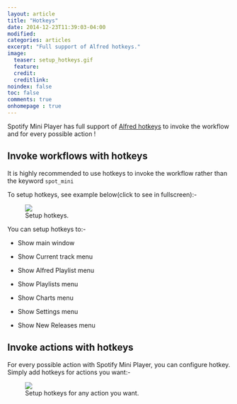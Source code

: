 ```yaml
---
layout: article
title: "Hotkeys"
date: 2014-12-23T11:39:03-04:00
modified:
categories: articles
excerpt: "Full support of Alfred hotkeys."
image:
  teaser: setup_hotkeys.gif
  feature:
  credit:
  creditlink:
noindex: false
toc: false
comments: true
onhomepage : true
---
```


Spotify Mini Player has full support of [Alfred hotkeys](http://support.alfredapp.com/workflows:config:triggers-hotkey) to invoke the workflow and for every possible action !

## Invoke workflows with hotkeys

It is highly recommended to use hotkeys to invoke the workflow rather than the keyword `spot_mini`

To setup hotkeys, see example below(click to see in fullscreen):-

<figure>
	<a href="{{ site.url }}/images/setup_hotkeys1.gif"><img src="{{ site.url }}/images/setup_hotkeys1.gif"></a>
	<figcaption>Setup hotkeys.</figcaption>
</figure>

You can setup hotkeys to:-

* Show main window

* Show Current track menu

* Show Alfred Playlist menu

* Show Playlists menu

* Show Charts menu

* Show Settings menu

* Show New Releases menu



## Invoke actions with hotkeys

For every possible action with Spotify Mini Player, you can configure hotkey.
Simply add hotkeys for actions you want:-

<figure>
	<a href="{{ site.url }}/images/setup_hotkeys2.jpg"><img src="{{ site.url }}/images/setup_hotkeys2.jpg"></a>
	<figcaption>Setup hotkeys for any action you want.</figcaption>
</figure>
